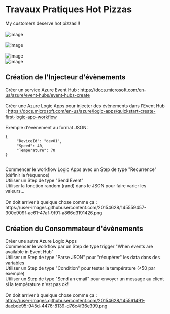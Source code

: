 # Travaux Pratiques Hot Pizzas
My customers deserve hot pizzas!!!  
<br />
![image](https://user-images.githubusercontent.com/20154628/145547104-43a2d9b7-1754-409b-8bbf-2060ee0f127e.png)  
<br />
![image](https://user-images.githubusercontent.com/20154628/145550769-ad5c56e9-bbc5-459f-9ed4-d00260ec4125.png)  
<br />
![image](https://user-images.githubusercontent.com/20154628/145551450-e5af6b3d-9412-407b-827c-3129783dbded.png)
<br />
![image](https://user-images.githubusercontent.com/20154628/145551474-327f4179-658d-4638-aac8-5b24d1415b0f.png)
<br />
  
## Création de l'Injecteur d'évènements

Créer un service Azure Event Hub : https://docs.microsoft.com/en-us/azure/event-hubs/event-hubs-create  
<br />
Créer une Azure Logic Apps pour injecter des évènements dans l'Event Hub : https://docs.microsoft.com/en-us/azure/logic-apps/quickstart-create-first-logic-app-workflow  
<br />
Exemple d'évènement au format JSON:  
```
{  
     "DeviceId": "dev01",  
     "Speed": 40,  
     "Temperature": 70  
}
```
<br />
Commencer le workflow Logic Apps avec un Step de type "Recurrence" (définir la fréquence)
<br />
Utiliser un Step de type "Send Event"
<br />
Utiliser la fonction random (rand) dans le JSON pour faire varier les valeurs...
<br /><br />
On doit arriver à quelque chose comme ça :
<br />
https://user-images.githubusercontent.com/20154628/145559457-300e909f-ac61-47af-9f91-a866d3191426.png 
<br />

## Création du Consommateur d'évènements

Créer une autre Azure Logic Apps
<br />
Commencer le workflow par un Step de type trigger "When events are available in Event Hub"
<br />
Utiliser un Step de type "Parse JSON" pour "récupérer" les data dans des variables
<br />
Utiliser un Step de type "Condition" pour tester la température (<50 par exemple)
<br />
Utiliser un Step de type "Send an email" pour envoyer un message au client si la température n'est pas ok!
<br /><br />
On doit arriver à quelque chose comme ça :
<br />
https://user-images.githubusercontent.com/20154628/145561491-daebde95-945d-4476-8139-d76c4f36e399.png
<br />


